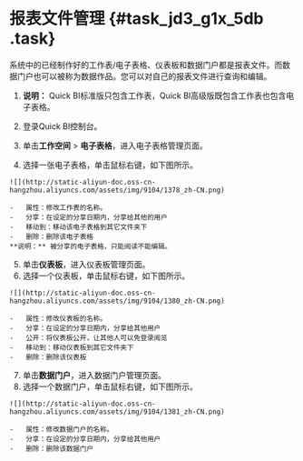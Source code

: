 # 报表文件管理 {#task_jd3_g1x_5db .task}

系统中的已经制作好的工作表/电子表格、仪表板和数据门户都是报表文件。而数据门户也可以被称为数据作品。您可以对自己的报表文件进行查询和编辑。

1.  **说明：** Quick BI标准版只包含工作表，Quick BI高级版既包含工作表也包含电子表格。

2.   登录Quick BI控制台。 
3.   单击**工作空间** \> **电子表格**，进入电子表格管理页面。 
4.   选择一张电子表格，单击鼠标右键，如下图所示。 

    ![](http://static-aliyun-doc.oss-cn-hangzhou.aliyuncs.com/assets/img/9104/1378_zh-CN.png)

    -   属性：修改工作表的名称。
    -   分享：在设定的分享日期内，分享给其他的用户
    -   移动到：移动该电子表格到其它文件夹下
    -   删除：删除该电子表格
    **说明：** 被分享的电子表格，只能阅读不能编辑。

5.   单击**仪表板**，进入仪表板管理页面。 
6.   选择一个仪表板，单击鼠标右键，如下图所示。 

    ![](http://static-aliyun-doc.oss-cn-hangzhou.aliyuncs.com/assets/img/9104/1380_zh-CN.png)

    -   属性：修改仪表板的名称。
    -   分享：在设定的分享日期内，分享给其他用户
    -   公开：将仪表板公开，让其他人可以免登录阅览
    -   移动到：移动仪表板到其它文件夹下
    -   删除：删除该仪表板
7.   单击**数据门户**，进入数据门户管理页面。 
8.   选择一个数据门户，单击鼠标右键，如下图所示。 

    ![](http://static-aliyun-doc.oss-cn-hangzhou.aliyuncs.com/assets/img/9104/1381_zh-CN.png)

    -   属性：修改数据门户的名称。
    -   分享：在设定的分享日期内，分享给其他用户
    -   删除：删除该数据门户

